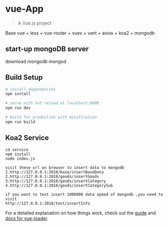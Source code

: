 # vue-App

> A Vue.js project

Base vue + less + vue-router + vuex + vant + axios + koa2 + mongodb

## start-up mongoDB server
download mongodb
mongod

## Build Setup

``` bash
# install dependencies
npm install

# serve with hot reload at localhost:8080
npm run dev

# build for production with minification
npm run build
```

## Koa2 Service
```
cd service
npm install
node index.js

visit these url on browser to insert data to mongodb
1.http://127.0.0.1:2018/base/insertBaseData
2.http://127.0.0.1:2018/goods/insertGoods
3.http://127.0.0.1:2018/goods/insertCategory
4.http://127.0.0.1:2018/goods/insertCategorySub

if you want to test insert 1000000 data speed of mongodb ,you need to visit 
http://127.0.0.1:2018/test/insertInfo
```

For a detailed explanation on how things work, check out the [guide](http://vuejs-templates.github.io/webpack/) and [docs for vue-loader](http://vuejs.github.io/vue-loader).
